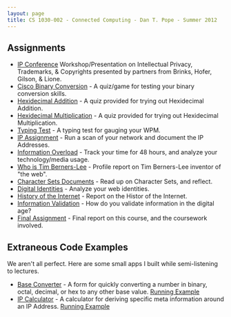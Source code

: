 ```yaml
---
layout: page
title: CS 1030-002 - Connected Computing - Dan T. Pope - Summer 2012
---
```


## Assignments
* [IP Conference](ip-conference) Workshop/Presentation on Intellectual Privacy, Trademarks, & Copyrights presented by partners from Brinks, Hofer, Gilson, & Lione.
* [Cisco Binary Conversion](cisco-binary-game) - A quiz/game for testing your binary conversion skills.
* [Hexidecimal Addition](hex-addition) - A quiz provided for trying out Hexidecimal Addition.
* [Hexidecimal Multiplication](hex-multiplication) - A quiz provided for trying out Hexidecimal Multiplication.
* [Typing Test](typing-test) - A typing test for gauging your WPM.
* [IP Assignment](ip-assignment) - Run a scan of your network and document the IP Addresses.
* [Information Overload](information-overload) - Track your time for 48 hours, and analyze your technology/media usage.
* [Who is Tim Berners-Lee](who-is-tim-berners-lee) - Profile report on Tim Berners-Lee inventor of "the web".
* [Character Sets Documents](character-sets-documents) - Read up on Character Sets, and reflect.
* [Digital Identities](digital-identities) - Analyze your web identities.
* [History of the Internet](history-of-the-internet) - Report on the Histor of the Internet.
* [Information Validation](information-validation) - How do you validate information in the digital age?
* [Final Assignment](final-assignment) - Final report on this course, and the coursework involved.

## Extraneous Code Examples

We aren't all perfect. Here are some small apps I built while semi-listening to lectures.

* [Base Converter](https://github.com/nrub/base-converter) - A form for quickly converting a number in binary, octal, decimal, or hex to any other base value. [Running Example](http://base-converter.onfrst.com)
* [IP Calculator](https://github.com/nrub/ip-tool) - A calculator for deriving specific meta information around an IP Address. [Running Example](http://ip-tool.onfrst.com)
